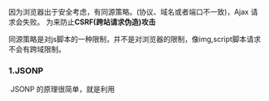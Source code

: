 因为浏览器出于安全考虑，有同源策略。(协议、域名或者端口不一致)，Ajax 请求会失败。
为来防止**CSRF(跨站请求伪造)攻击**

同源策略是对js脚本的一种限制，并不是对浏览器的限制，像img,script脚本请求不会有跨域限制。

### 1.JSONP
​    JSONP 的原理很简单，就是利用 <script> 标签没有跨域限制的漏洞。
​    通过 <script> 标签指向一个需要访问的地址并提供一个回调函数来接收数据当需要通讯时。

```js
<script src="http://domain/api?param1=a&param2=b&callback=jsonp"></script>
    <script>
        function jsonp(data) {
        	console.log(data)
    	}
    </script>
```

​     JSONP 使用简单且兼容性不错，但是只限于` get` 请求。

### 2.CORS (跨域资源共享)
​    CORS 需要浏览器和后端同时支持。IE 8 和 9 需要通过 XDomainRequest 来实现。（一般后端配置就行了）

### 3.document.domain
​    该方式只能用于二级域名相同的情况下，比如 a.test.com 和 b.test.com 适用于该方式。

​    只需要给页面添加 document.domain = 'test.com' 表示二级域名都相同就可以实现跨域	

### 4.webpack配置proxyTable设置开发环境跨域

```js
    devServer: {
      port: 9200,   //vue开启的端口
      proxy: {
        '/api': {
          target: 'http://127.0.0.1:7002',  //请求要代理的服务器地址
          changeOrigin: true,
          pathRewrite: { '^/api': '' }  //（路径重定向）去掉求中/api 
        }
      }
    }
// target : 就是 api 的代理的实际路径
// changeOrigin: 就是是变源,必须是,
// pathRewrite : 就是路径重定向,
axios 请求 /api/demo 会被代理到  http://127.0.0.1:7002/demo
```



### 5.nginx代理跨域
### 6.iframe跨域
### 7.postMessage
​    这种方式通常用于获取嵌入页面中的第三方页面数据。一个页面发送消息，另一个页面判断来源并接收消息









JSONP 实现

```js
//原生
<script>
    var script = document.createElement('script');
    script.type = 'text/javascript';
 
    // 传参并指定回调执行函数为onBack
    script.src = 'http://www.domain2.com:8080/login?user=admin&callback=onBack';
    document.head.appendChild(script);
 
    // 回调执行函数
    function onBack(res) {
        alert(JSON.stringify(res));
    }
 </script>
 
//jquery
$.ajax({
    url: 'http://www.domain2.com:8080/login',
    type: 'get',
    dataType: 'jsonp',  // 请求方式为jsonp
    jsonpCallback: "onBack",    // 自定义回调函数名
    data: {}
});

//vue
this.$http.jsonp('http://www.domain2.com:8080/login', {
    params: {},
    jsonp: 'onBack'
}).then((res) => {
    console.log(res); 
})

//配合的后端node实现,其他服务器语言也可以
const querystring = require('querystring');
const http = require('http');
const server = http.createServer();
server.on('request', function(req, res) {
    var params = qs.parse(req.url.split('?')[1]);
    var fn = params.callback;
 
    // jsonp返回设置
    res.writeHead(200, { 'Content-Type': 'text/javascript' });
    res.write(fn + '(' + JSON.stringify(params) + ')');
 
    res.end();
});
server.listen('8080');

//jsoup缺点只能实现get请求

```

